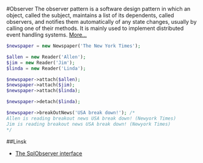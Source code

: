 #Observer
The observer pattern is a software design pattern in which an object, called the subject, maintains a list of its dependents,
called observers, and notifies them automatically of any state changes, usually by calling one of their methods.
It is mainly used to implement distributed event handling systems.
[More…](http://en.wikipedia.org/wiki/Observer_pattern)

```php
$newspaper = new Newspaper('The New York Times');

$allen = new Reader('Allen');
$jim = new Reader('Jim');
$linda = new Reader('Linda');

$newspaper->attach($allen);
$newspaper->attach($jim);
$newspaper->attach($linda);

$newspaper->detach($linda);

$newspaper->breakOutNews('USA break down!'); /*
Allen is reading breakout news USA break down! (Newyork Times)
Jim is reading breakout news USA break down! (Newyork Times)
*/
```

##Linsk
* [The SplObserver interface](http://php.net/manual/en/class.splobserver.php)